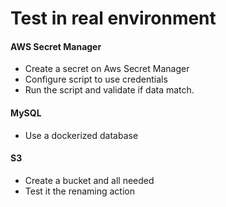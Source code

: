 # Test in real environment

#### AWS Secret Manager
* Create a secret on Aws Secret Manager
* Configure script to use credentials 
* Run the script and validate if data match.
#### MySQL
* Use a dockerized database
#### S3
* Create a bucket and all needed
* Test it the renaming action
